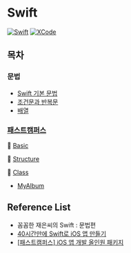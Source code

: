 # Swift
[![Swift](http://img.shields.io/badge/Swift-v.5.1-blue.svg?style=flat)](https://developer.apple.com/swift/)
[![XCode](http://img.shields.io/badge/XCode-v.11.5-orange.svg?style=flat)](https://developer.apple.com/xcode/whats-new/)

## 목차

### 문법
- [Swift 기본 문법](https://github.com/co3oing/Swift/blob/master/Swift01.%20Swift%20기본%20문법.md)
- [조건문과 반복문](https://github.com/co3oing/Swift/blob/master/Swift02.%20조건문과%20반복문.md)
- [배열](https://github.com/co3oing/Swift/blob/master/Swift03.%20배열.md)

### [패스트캠퍼스](https://github.com/co3oing/Swift/tree/master/Fast%20campus)
📁 [Basic](https://github.com/co3oing/Swift/tree/master/Fast%20campus/Basic)

📁 [Structure](https://github.com/co3oing/Swift/tree/master/Fast%20campus/2_Structure)

📁 [Class](https://github.com/co3oing/Swift/tree/master/Fast%20campus/3_Class)

- [MyAlbum](https://github.com/co3oing/Swift/tree/master/Fast%20campus/MyAlbum)

## Reference List

- 꼼꼼한 재은씨의 Swift : 문법편
- [40시간만에 Swift로 iOS 앱 만들기](https://devxoul.gitbooks.io/ios-with-swift-in-40-hours/content/)
- [[패스트캠퍼스] iOS 앱 개발 올인원 패키지](https://www.fastcampus.co.kr/dev_online_iosapp)
